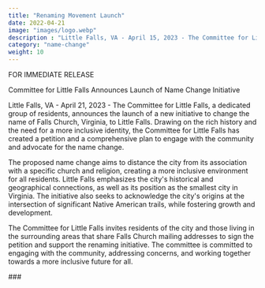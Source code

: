 ```yaml
---
title: "Renaming Movement Launch"
date: 2022-04-21
image: "images/logo.webp"
description : "Little Falls, VA - April 15, 2023 - The Committee for Little Falls, a dedicated group of residents, announces the launch of a new initiative to change the name of Falls Church, Virginia, to Little Falls."
category: "name-change"
weight: 10
---
```


FOR IMMEDIATE RELEASE

Committee for Little Falls Announces Launch of Name Change Initiative

Little Falls, VA - April 21, 2023 - The Committee for Little Falls, a dedicated group of residents, announces the launch of a new initiative to change the name of Falls Church, Virginia, to Little Falls. Drawing on the rich history and the need for a more inclusive identity, the Committee for Little Falls has created a petition and a comprehensive plan to engage with the community and advocate for the name change.

The proposed name change aims to distance the city from its association with a specific church and religion, creating a more inclusive environment for all residents. Little Falls emphasizes the city's historical and geographical connections, as well as its position as the smallest city in Virginia. The initiative also seeks to acknowledge the city's origins at the intersection of significant Native American trails, while fostering growth and development.

The Committee for Little Falls invites residents of the city and those living in the surrounding areas that share Falls Church mailing addresses to sign the petition and support the renaming initiative. The committee is committed to engaging with the community, addressing concerns, and working together towards a more inclusive future for all.

\#\#\#
